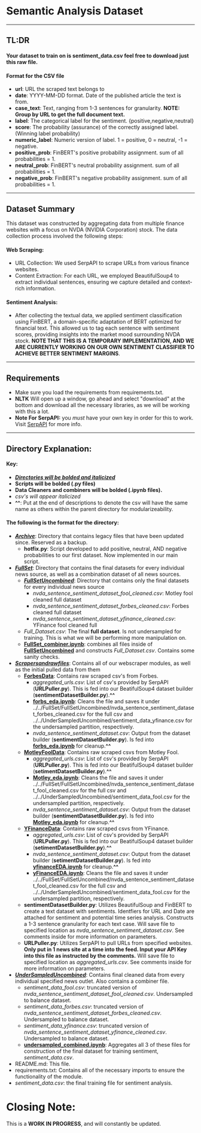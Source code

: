 # **Semantic Analysis Dataset**
---
## **TL:DR**
#### Your dataset to train on is **sentiment_data.csv** feel free to download just this raw file.
#### Format for the CSV file
 - **url**: URL the scraped text belongs to
 - **date**: YYYY-MM-DD format. Date of the published article the text is from.
 - **case_text**: Text, ranging from 1-3 sentences for granularity. **NOTE: Group by URL to get the full document text.**
 - **label**: The categorical label for the sentiment. {positive,negative,neutral}
 - **score**: The probability (assurance) of the correctly assigned label. (Winning label probability) 
 - **numeric_label**: Numeric version of label. 1 = positive, 0 = neutral, -1 = negative.
 - **positive_prob**: FinBERT's positive probability assignment. sum of all probabilities = 1.
 - **neutral_prob**: FinBERT's neutral probability assignment. sum of all probabilities = 1.
 - **negative_prob**: FinBERT's negative probability assignment. sum of all probabilities = 1.

---
## Dataset Summary
This dataset was constructed by aggregating data from multiple finance websites with a focus on NVDA (NVIDIA Corporation) stock. The data collection process involved the following steps:

#### Web Scraping: 
 - URL Collection: We used SerpAPI to scrape URLs from various finance websites.
 - Content Extraction: For each URL, we employed BeautifulSoup4 to extract individual sentences, ensuring we capture detailed and context-rich information.
#### Sentiment Analysis:
 - After collecting the textual data, we applied sentiment classification using FinBERT, a domain-specific adaptation of BERT optimized for financial text. This allowed us to tag each sentence with sentiment scores, providing insights into the market mood surrounding NVDA stock. **NOTE THAT THIS IS A TEMPORARY IMPLEMENTATION, AND WE ARE CURRENTLY WORKING ON OUR OWN SENTIMENT CLASSIFIER TO ACHIEVE BETTER SENTIMENT MARGINS**.
---

## Requirements

- Make sure you load the requirements from requirements.txt.
- **NLTK** Will open up a window, go ahead and select "download" at the bottom and download all the necessary libraries, as we will be working with this a lot.
- **Note For SerpAPI:** you *must* have your own key in order for this to work. Visit [SerpAPI](https://serpapi.com/) for more info.
---
## **Directory Explanation:**

#### **Key**:
 - ***<u>Directories will be bolded and italicized</u>***
 - **Scripts will be bolded (.py files)**
 - **Data Cleaners and combiners will be bolded (.ipynb files).**
 - *csv's will appear italicized*
 - **^^**: Put at the end of descriptions to denote the csv will have the same name as others within the parent directory for modularizeability.

#### The following is the format for the directory:
 - ***<u>Archive</u>***: Directory that contains legacy files that have been updated since. Reserved as a backup.
   - **hotfix.py**: Script developed to add positive, neutral, AND negative probabilities to our first dataset. Now implemented in our main script.
 - ***<u>FullSet</u>***: Directory that contains the final datasets for every individual news source, as well as a combination dataset of all news sources.
   - ***<u>FullSetUncombined</u>***: Directory that contains only the final datasets for every individual news source
     - *nvda_sentence_sentiment_dataset_fool_cleaned.csv*: Motley fool cleaned full dataset
     - *nvda_sentence_sentiment_dataset_forbes_cleaned.csv*: Forbes cleaned full dataset
     - *nvda_sentence_sentiment_dataset_yfinance_cleaned.csv*: YFinance fool cleaned full 
   - *Full_Dataset.csv*: The final **full dataset**. Is not undersampled for training. This is what we will be performing more manipulation on.
   - **<u>FullSet_combiner.ipynb</u>**: combines all files inside of **<u>FullSetUncombined</u>** and constructs *Full_Dataset.csv*. Contains some sanity checks.
 - ***<u>Scrapersandrawfiles</u>***: Contains all of our webscraper modules, as well as the initial pulled data from them
   - **<u>ForbesData</u>**: Contains raw scraped csv's from Forbes.
     - *aggregated_urls.csv*: List of csv's provided by SerpAPI (**URLPuller.py**). This is fed into our BeatifulSoup4 dataset builder (**sentimentDatasetBuilder.py**).**^^**
     - **<u>forbs_eda.ipynb</u>**: Cleans the file and saves it under ../../FullSet/FullSetUncombined/nvda_sentence_sentiment_dataset_forbes_cleaned.csv for the full csv and ../../UnderSampledUncombined/sentiment_data_yfinance.csv for the undersampled partition, respectively.
     - *nvda_sentence_sentiment_dataset.csv*: Output from the dataset builder (**sentimentDatasetBuilder.py**). Is fed into **<u>forbs_eda.ipynb</u>** for cleanup.**^^**
   - **<u>MotleyFoolData</u>**: Contains raw scraped csvs from Motley Fool.
     - *aggregated_urls.csv*: List of csv's provided by SerpAPI (**URLPuller.py**). This is fed into our BeatifulSoup4 dataset builder (**setimentDatasetBuilder.py**).**^^**
     - **<u>Motley_eda.ipynb</u>**: Cleans the file and saves it under ../../FullSet/FullSetUncombined/nvda_sentence_sentiment_dataset_fool_cleaned.csv for the full csv and ../../UnderSampledUncombined/sentiment_data_fool.csv for the undersampled partition, respectively.
     - *nvda_sentence_sentiment_dataset.csv*: Output from the dataset builder (**sentimentDatasetBuilder.py**). Is fed into **<u>Motley_eda.ipynb</u>** for cleanup.**^^**
   - **<u>YFinanceData</u>**: Contains raw scraped csvs from YFinance.
     - *aggregated_urls.csv*: List of csv's provided by SerpAPI (**URLPuller.py**). This is fed into our BeatifulSoup4 dataset builder (**setimentDatasetBuilder.py**).**^^**
     - *nvda_sentence_sentiment_dataset.csv*: Output from the dataset builder (**setimentDatasetBuilder.py**). Is fed into **<u>yfinanceEDA.ipynb</u>** for cleanup.**^^**
     - **<u>yFinanceEDA.ipynb</u>**: Cleans the file and saves it under ../../FullSet/FullSetUncombined/nvda_sentence_sentiment_dataset_fool_cleaned.csv for the full csv and ../../UnderSampledUncombined/sentiment_data_fool.csv for the undersampled partition, respectively.
   - **sentimentDatasetBuilder.py**: Utilizes BeautifulSoup and FinBERT to create a text dataset with sentiments. Identfiers for URL and Date are attached for sentiment and potential time series analysis. Constructs a 1-3 sentence granularity for each text case. Will save file to specified location as *nvda_sentence_sentiment_dataset.csv*. See comments inside for more information on parameters.
   - **URLPuller.py**: Utilizes SerpAPI to pull URLs from specified websites. **Only put in 1 news site at a time into the feed. Input your API Key into this file as instructed by the comments.** Will save file to specified location as *aggregated_urls.csv*. See comments inside for more information on parameters.
 - ***<u>UnderSampledUncombined</u>***: Contains final cleaned data from every individual specified news outlet. Also contains a combiner file.
   - *sentiment_data_fool.csv*: truncated version of *nvda_sentence_sentiment_dataset_fool_cleaned.csv*. Undersampled to balance dataset.
   - *sentiment_data_forbes.csv*: truncated version of *nvda_sentence_sentiment_dataset_forbes_cleaned.csv*. Undersampled to balance dataset.
   - *sentiment_data_yfinance.csv*: truncated version of *nvda_sentence_sentiment_dataset_yfinance_cleaned.csv*. Undersampled to balance dataset.
   - **<u>undersampled_combined.ipynb</u>**: Aggregates all 3 of these files for construction of the final dataset for training sentiment, *sentiment_data.csv*.
 - README.md: This file.
 - requirements.txt: Contains all of the necessary imports to ensure the functionality of the module.
 - *sentiment_data.csv*: the final training file for sentiment analysis.

# Closing Note:
This is a **WORK IN PROGRESS**, and will constantly be updated.
